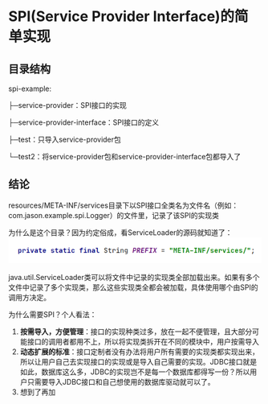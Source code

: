 # SPI(Service Provider Interface)的简单实现

## 目录结构

spi-example:

├─service-provider：SPI接口的实现

├─service-provider-interface：SPI接口的定义

├─test：只导入service-provider包

└─test2：将service-provider包和service-provider-interface包都导入了

## 结论

resources/META-INF/services目录下以SPI接口全类名为文件名（例如：com.jason.example.spi.Logger）的文件里，记录了该SPI的实现类

为什么是这个目录？因为约定俗成，看ServiceLoader的源码就知道了：![img](img.png)

java.util.ServiceLoader类可以将文件中记录的实现类全部加载出来。如果有多个文件中记录了多个实现类，那么这些实现类全都会被加载，具体使用哪个由SPI的调用方决定。

为什么需要SPI？个人看法：

1. **按需导入，方便管理**：接口的实现种类过多，放在一起不便管理，且大部分可能接口的调用者都用不上，所以将实现类拆开在不同的模块中，用户按需导入
2. **动态扩展的标准**：接口定制者没有办法将用户所有需要的实现类都实现出来，所以让用户自己去实现接口的实现或是导入自己需要的实现。JDBC接口就是如此，数据库这么多，JDBC的实现岂不是每一个数据库都得写一份？所以用户只需要导入JDBC接口和自己想使用的数据库驱动就可以了。
3. 想到了再加
